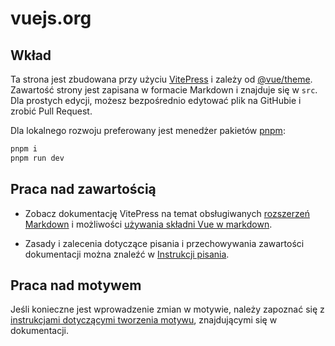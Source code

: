 # vuejs.org

## Wkład

Ta strona jest zbudowana przy użyciu [VitePress](https://github.com/vuejs/vitepress) i zależy od [@vue/theme](https://github.com/vuejs/vue-theme). Zawartość strony jest zapisana w formacie Markdown i znajduje się w `src`. Dla prostych edycji, możesz bezpośrednio edytować plik na GitHubie i zrobić Pull Request.

Dla lokalnego rozwoju preferowany jest menedżer pakietów [pnpm](https://pnpm.io/):

```bash
pnpm i
pnpm run dev
```

## Praca nad zawartością

- Zobacz dokumentację VitePress na temat obsługiwanych [rozszerzeń Markdown](https://vitepress.vuejs.org/guide/markdown.html) i możliwości [używania składni Vue w markdown](https://vitepress.vuejs.org/guide/using-vue.html).

- Zasady i zalecenia dotyczące pisania i przechowywania zawartości dokumentacji można znaleźć w [Instrukcji pisania](https://github.com/vuejs/docs/blob/main/.github/contributing/writing-guide.md).

## Praca nad motywem

Jeśli konieczne jest wprowadzenie zmian w motywie, należy zapoznać się z [instrukcjami dotyczącymi tworzenia motywu](https://github.com/vuejs/vue-theme#developing-with-real-content), znajdującymi się w dokumentacji.
